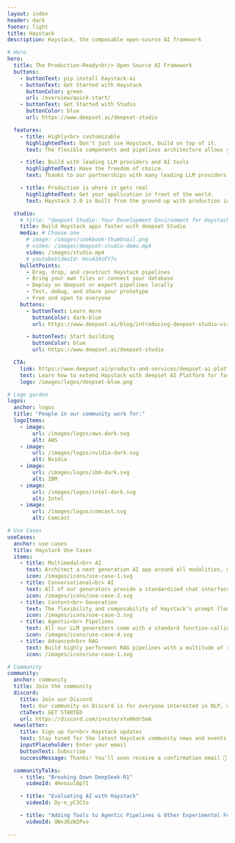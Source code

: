 ```yaml
---
layout: index
header: dark
footer: light
title: Haystack
description: Haystack, the composable open-source AI framework

# Hero
hero:
  title: The Production-Ready<br/> Open Source AI Framework
  buttons:
    - buttonText: pip install haystack-ai
    - buttonText: Get Started with Haystack
      buttonColor: green
      url: /overview/quick-start/
    - buttonText: Get Started with Studio
      buttonColor: blue
      url: https://www.deepset.ai/deepset-studio

  features:
    - title: Highly<br> customizable
      highlightedText: Don’t just use Haystack, build on top of it.
      text: The flexible components and pipelines architecture allows you to build around your own specifications and use-cases. Whether you’re building a simple retrieval-augmented generation (RAG) app or a complex architecture with many moving parts.

    - title: Build with leading LLM providers and AI tools
      highlightedText: Have the freedom of choice.
      text: Thanks to our partnerships with many leading LLM providers, vector databases, and AI tools such as OpenAI, Mistral, Weaviate, Pinecone and so much more

    - title: Production is where it gets real
      highlightedText: Get your application in front of the world.
      text: Haystack 2.0 is built from the ground-up with production in mind. Our pipelines are fully serializable and perfect for K8s native workflows. Logging and monitoring integrations give you the transparency you need. Our deployment guides walk you through full-scale deployments on all clouds and on-prem.

  studio:
    # title: "deepset Studio: Your Development Environment for Haystack"
    title: Build Haystack apps faster with deepset Studio
    media: # Choose one
      # image: /images/cookbook-thumbnail.png
      # video: /images/deepset-studio-demo.mp4
      video: /images/studio.mp4
      # youtubeVideoId: Hns424sFY7s
    bulletPoints: 
      - Drag, drop, and construct Haystack pipelines
      - Bring your own files or connect your database
      - Deploy on deepset or export pipelines locally
      - Test, debug, and share your prototype
      - Free and open to everyone
    buttons:
      - buttonText: Learn more
        buttonColor: dark-blue
        url: https://www.deepset.ai/blog/introducing-deepset-studio-visual-ai-builder

      - buttonText: Start building
        buttonColor: blue
        url: https://www.deepset.ai/deepset-studio

  CTA:
    link: https://www.deepset.ai/products-and-services/deepset-ai-platform
    text: Learn how to extend Haystack with deepset AI Platform for faster building, easier iteration and instant deployment.
    logo: /images/logos/deepset-blue.png

# Logo garden
logos:
  anchor: logos
  title: "People in our community work for:"
  logoItems:
    - image:
        url: /images/logos/aws-dark.svg
        alt: AWS
    - image:
        url: /images/logos/nvidia-dark.svg
        alt: Nvidia
    - image:
        url: /images/logos/ibm-dark.svg
        alt: IBM
    - image:
        url: /images/logos/intel-dark.svg
        alt: Intel
    - image:
        url: /images/logos/comcast.svg
        alt: Comcast

# Use Cases
useCases:
  anchor: use-cases
  title: Haystack Use Cases
  items:
    - title: Multimodal<br> AI
      text: Architect a next generation AI app around all modalities, not just text. Haystack can do tasks like image generation, image captioning and audio transcription too.
      icon: /images/icons/use-case-1.svg
    - title: Conversational<br> AI
      text: All of our generators provide a standardized chat interface so that you can focus on building the perfect bot for your users.
      icon: /images/icons/use-case-2.svg
    - title: Content<br> Generation
      text: The flexibility and composability of Haystack’s prompt flow is unparalleled. Leverage our Jinja-2 templates and build a content generation engine that exactly matches your workflow.
      icon: /images/icons/use-case-3.svg
    - title: Agentic<br> Pipelines
      text: All our LLM generators come with a standard function-calling interface so that your LLM can leverage tools to achieve more. Our pipeline architecture provides branching and looping to support complex agent workflows.
      icon: /images/icons/use-case-4.svg
    - title: Advanced<br> RAG
      text: Build highly performant RAG pipelines with a multitude of retrieval and generation strategies. From hybrid retrieval to self-correction loops, Haystack has got you covered.
      icon: /images/icons/use-case-1.svg

# Community
community:
  anchor: community
  title: Join the community
  discord:
    title: Join our Discord
    text: Our community on Discord is for everyone interested in NLP, using Haystack or even just getting started!
    ctaText: GET STARTED
    url: https://discord.com/invite/xYvH6drSmA
  newsletter:
    title: Sign up for<br> Haystack updates
    text: Stay tuned for the latest Haystack community news and events.
    inputPlaceholder: Enter your email
    buttonText: Subscribe
    successMessage: Thanks! You'll soon receive a confirmation email 📧

  communityTalks:
    - title: "Breaking Down DeepSeek-R1"
      videoId: 4HvosulBp7I

    - title: "Evaluating AI with Haystack"
      videoId: Dy-n_yC3Cto

    - title: "Adding Tools to Agentic Pipelines & Other Experimental Features"
      videoId: QWx3OzW2Pvo
      
---
```

